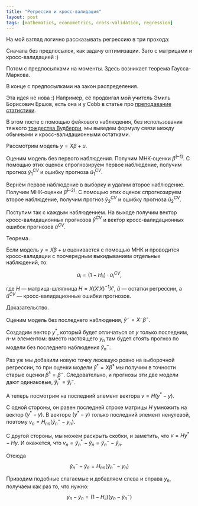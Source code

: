 ```yaml
---
title: "Регрессия и кросс-валидация"
layout: post
tags: [mathematics, econometrics, cross-validation, regression]
---
```


На мой взгляд логично рассказывать регрессию в три прохода: 

Сначала без предпосылок, как задачу оптимизации. Зато с матрицами и кросс-валидацией :)

Потом с предпосылками на моменты. Здесь возникает теорема Гаусса-Маркова.

В конце с предпосылками на закон распределения. 

Эта идея не нова :) Например, её продвигал мой учитель Эмиль Борисович Ершов, есть она и у Cobb в статье про [преподавание статистики](http://chjs.mat.utfsm.cl/volumes/02/01/Cobb(2011).pdf).

В этом посте с помощью фейкового наблюдения, без использования тяжкого [тождества Вудберри](https://en.wikipedia.org/wiki/Woodbury_matrix_identity), 
мы выведем формулу связи между обычными и кросс-валидационными остатками. 


Рассмотрим модель $y=X\beta + u$. 

Оценим модель без первого наблюдения. Получим МНК-оценки $\hat\beta^{(-1)}$.
С помощью этих оценок спрогнозируем первое наблюдение, получим прогноз $\hat y_1^{CV}$ и ошибку прогноза $\hat u_1^{CV}$.

Вернём первое наблюдение в выборку и удалим второе наблюдение. Получим МНК-оценки $\hat\beta^{(-2)}$.
С помощью этих оценок спрогнозируем второе наблюдение, получим прогноз $\hat y_2^{CV}$ и ошибку прогноза $\hat u_2^{CV}$.

Поступим так с каждым наблюдением. На выходе получим вектор кросс-валидационных прогнозов $\hat y^{CV}$ и вектор кросс-валидационных ошибок прогнозов $\hat u^{CV}$.


Теорема. 

Если модель $y=X\beta + u$ оценивается с помощью МНК и проводится кросс-валидации с поочередным выкидыванием отдельных наблюдений, то:

$$
\hat u_i = (1 - H_{ii}) \cdot \hat u_i^{CV},
$$

где $H$ — матрица-шляпница $H = X(X'X)^{-1}X'$, $\hat u$ — остатки регрессии, а $\hat u^{CV}$ — кросс-валидационные ошибки прогнозов.

Доказательство. 

Оценим модель без последнего наблюдения, $\hat y^{-} = X^{-} \hat\beta^{-}$. 

Создадим вектор $y^{*}$, который будет отличаться от $y$ только последним, $n$-м элементом:
вместо настоящего $y_n$ там будет стоять прогноз по модели без последнего наблюдения $\hat y^{-}_n$.

Раз уж мы добавили новую точку лежащую ровно на выборочной регрессии, то при оценки модели
$\hat y^{*} = X \hat \beta^{*}$ мы получим в точности старые оценки $\hat \beta^{*} = \hat \beta^{-}$. 
Следовательно, и прогнозы эти две модели дают одинаковые, $\hat y_i^{*} = \hat y_i^{-}$.

А теперь посмотрим на последний элемент вектора $v = H (y^{*} - y)$.

С одной стороны, он равен последней строке матрицы $H$ умножить на вектор $(y^{*} - y)$. 
В векторе $(y^{*} - y)$ только последний элемент ненулевой, поэтому $v_n = H_{nn} (\hat y^{-}_n - y_n)$.

С другой стороны, мы можем раскрыть скобки, и заметить, что $v = Hy^{*} - Hy$. 
И окажется, что $v_n = \hat y_n^{*} - \hat y_n = \hat y_n^{-} - \hat y_n$.

Отсюда
$$
 \hat y_n^- - \hat y_n = H_{nn} (\hat y_n^- - y_n)
$$

Приводим подобные слагаемые и добавляем слева и справа $y_n$, получаем как раз то, что нужно:
$$
y_n - \hat y_n   = (1 - H_{ii}) (y_n - \hat y_n^- )
$$